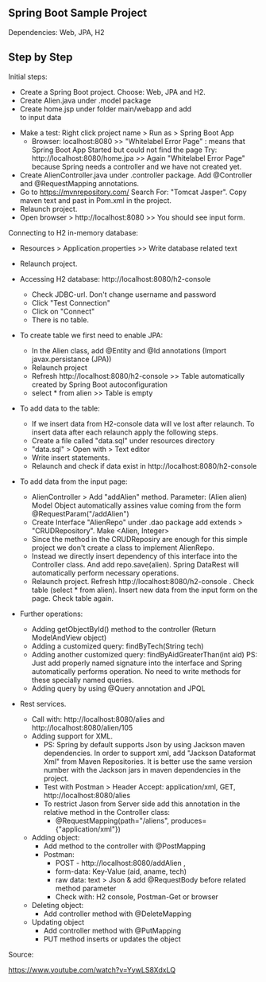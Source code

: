 Spring Boot Sample Project
-----------------------------

Dependencies: Web, JPA, H2



Step by Step
---------------------------

Initial steps:
- Create a Spring Boot project. Choose: Web, JPA and H2.
- Create Alien.java under .model package
- Create home.jsp under folder main/webapp and add <form action="addAlien"> to input data
- Make a test: Right click project name > Run as > Spring Boot App
  - Browser: localhost:8080  >> "Whitelabel Error Page" : means that Spring Boot App Started but could not find the page
    Try: http://localhost:8080/home.jpa >> Again "Whitelabel Error Page" because Spring needs a controller and we have not created yet.
- Create AlienController.java under .controller package. Add @Controller and @RequestMapping annotations.
- Go to https://mvnrepository.com/  Search For: "Tomcat Jasper". Copy maven text and past in Pom.xml in the project. 
- Relaunch project. 
- Open browser > http://localhost:8080 >> You should see input form.

Connecting to H2 in-memory database:
- Resources > Application.properties >> Write database related text
- Relaunch project. 
- Accessing H2 database: http://localhost:8080/h2-console
  - Check JDBC-url. Don't change username and password
  - Click "Test Connection"
  - Click on "Connect"
  - There is no table. 
  
- To create table we first need to enable JPA:
    - In the Alien class, add @Entity and @Id annotations (Import javax.persistance (JPA))
    - Relaunch project
    - Refresh http://localhost:8080/h2-console >> Table automatically created by Spring Boot autoconfiguration
    - select * from alien >> Table is empty
    
- To add data to the table:
    - If we insert data from H2-console data will ve lost after relaunch. To insert data after each relaunch apply the following steps.
    - Create a file called "data.sql" under resources directory
    - "data.sql" > Open with > Text editor
    - Write insert statements.
    - Relaunch and check if data exist in http://localhost:8080/h2-console
    
- To add data from the input page:
    - AlienController > Add "addAlien" method. Parameter: (Alien alien) Model Object automatically assines value coming from the form  @RequestParam("/addAlien")
    - Create Interface "AlienRepo" under .dao package add extends > "CRUDRepository". Make <Alien, Integer>
    - Since the method in the CRUDReposiry are enough for this simple project we don't create a class to implement AlienRepo. 
    - Instead we directly insert dependency of this interface into the Controller class. And add repo.save(alien). Spring DataRest will automatically perform necessary operations.
    - Relaunch project. Refresh http://localhost:8080/h2-console . Check table (select * from alien). Insert new data from the input form on the page. Check table again.

- Further operations:
  - Adding getObjectById() method to the controller (Return ModelAndView object)
  - Adding a customized query: findByTech(String tech)
  - Adding another customized query: findByAidGreaterThan(int aid)
    PS: Just add properly named signature into the interface and Spring automatically performs operation. No need to write methods for these specially named queries.
  - Adding query by using @Query annotation and JPQL

- Rest services. 
  - Call with: http://localhost:8080/alies and http://localhost:8080/alien/105
  - Adding support for XML.
    - PS: Spring by default supports Json by using Jackson maven dependencies. In order to support xml, add "Jackson Dataformat Xml" from Maven Repositories. It is better use the same version number with the Jackson jars in maven dependencies in the project.
    - Test with Postman > Header Accept: application/xml,  GET, http://localhost:8080/alies
    - To restrict Jason from Server side add this annotation in the relative method in the Controller class:
      - @RequestMapping(path="/aliens", produces= {"application/xml"})
  - Adding object:
    - Add method to the controller with @PostMapping
    - Postman: 
      - POST - http://localhost:8080/addAlien , 
      - form-data: Key-Value (aid, aname, tech) 
      - raw data: text > Json & add @RequestBody before related method parameter
      - Check with:  H2 console, Postman-Get or browser
  - Deleting object:
      - Add controller method with @DeleteMapping
  - Updating object
      - Add controller method with @PutMapping
      - PUT method inserts or updates the object


Source: 

https://www.youtube.com/watch?v=YywLS8XdxLQ
